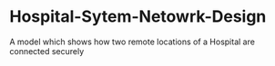 # Hospital-Sytem-Netowrk-Design
A model which shows how two remote locations of a Hospital are connected securely
